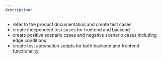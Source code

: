 ```yaml
---
description: 
---
```


- refer to the product documentation and create test cases
- create independent test cases for frontend and backend
- create positive scenario cases and negative scenario cases including edge conditions
- create test automation scripts for both backend and frontend functionality
